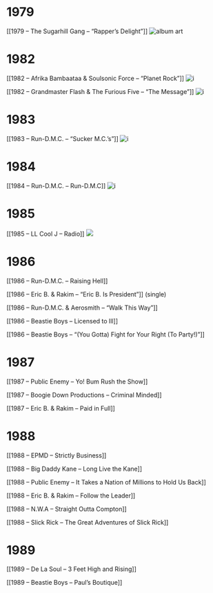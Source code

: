 # 1979
[[1979 – The Sugarhill Gang – “Rapper’s Delight”]]
![album art](https://upload.wikimedia.org/wikipedia/commons/thumb/7/7b/Rapper%27s_Delight_%28Long_version%29_by_Sugarhill_Gang_US_12-inch_vinyl_red_label.png/250px-Rapper%27s_Delight_%28Long_version%29_by_Sugarhill_Gang_US_12-inch_vinyl_red_label.png)

# 1982
[[1982 – Afrika Bambaataa & Soulsonic Force – “Planet Rock”]]
![i](https://upload.wikimedia.org/wikipedia/commons/thumb/f/f4/Planet_rock_by_afrika_bambaataa_and_the_soul_sonic_force_US_7-inch_vocal_side_%28orange_label%29.png/250px-Planet_rock_by_afrika_bambaataa_and_the_soul_sonic_force_US_7-inch_vocal_side_%28orange_label%29.png)

[[1982 – Grandmaster Flash & The Furious Five – “The Message”]]
![i](https://upload.wikimedia.org/wikipedia/en/f/fa/The_MessageGMF.jpg)

# 1983
[[1983 – Run-D.M.C. – “Sucker M.C.’s”]] 
![i](https://upload.wikimedia.org/wikipedia/en/0/04/It%27s_Like_That_Sucker_MC%27s_by_Run_DMC_US_12-inch_retail.png)

# 1984
[[1984 – Run-D.M.C. – Run-D.M.C]] 
![i](https://upload.wikimedia.org/wikipedia/en/4/47/Run-D.M.C._%28Run-D.M.C._album_-_cover_art%29.jpg)

# 1985
[[1985 – LL Cool J – Radio]] 
![](https://upload.wikimedia.org/wikipedia/en/3/3f/Radio_LLcoolJ.jpg)

# 1986
[[1986 – Run-D.M.C. – Raising Hell]]

[[1986 – Eric B. & Rakim – “Eric B. Is President”]] (single)

[[1986 – Run-D.M.C. & Aerosmith – “Walk This Way”]] 

[[1986 – Beastie Boys – Licensed to Ill]]

[[1986 – Beastie Boys – “(You Gotta) Fight for Your Right (To Party!)”]]

# 1987
[[1987 – Public Enemy – Yo! Bum Rush the Show]]

[[1987 – Boogie Down Productions – Criminal Minded]]

[[1987 – Eric B. & Rakim – Paid in Full]]

# 1988
[[1988 – EPMD – Strictly Business]]

[[1988 – Big Daddy Kane – Long Live the Kane]]

[[1988 – Public Enemy – It Takes a Nation of Millions to Hold Us Back]]

[[1988 – Eric B. & Rakim – Follow the Leader]]

[[1988 – N.W.A – Straight Outta Compton]]

[[1988 – Slick Rick – The Great Adventures of Slick Rick]]

# 1989
[[1989 – De La Soul – 3 Feet High and Rising]]

[[1989 – Beastie Boys – Paul’s Boutique]]



